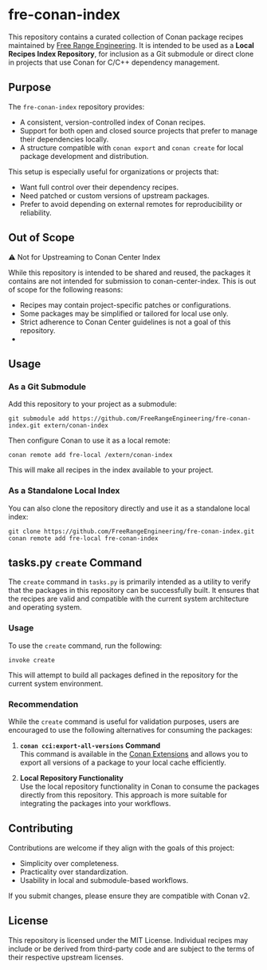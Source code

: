 # fre-conan-index

This repository contains a curated collection of Conan package recipes maintained by [Free Range Engineering](https://freerangeengineering.se/). It is intended to be used as a **Local Recipes Index Repository**, for inclusion as a Git submodule or direct clone in projects that use Conan for C/C++ dependency management.

## Purpose

The `fre-conan-index` repository provides:

- A consistent, version-controlled index of Conan recipes.
- Support for both open and closed source projects that prefer to manage their dependencies locally.
- A structure compatible with `conan export` and `conan create` for local package development and distribution.

This setup is especially useful for organizations or projects that:

- Want full control over their dependency recipes.
- Need patched or custom versions of upstream packages.
- Prefer to avoid depending on external remotes for reproducibility or reliability.

## Out of Scope

⚠️ Not for Upstreaming to Conan Center Index

While this repository is intended to be shared and reused, the packages it contains are not intended for submission to conan-center-index. This is out of scope for the following reasons:

- Recipes may contain project-specific patches or configurations.
- Some packages may be simplified or tailored for local use only.
- Strict adherence to Conan Center guidelines is not a goal of this repository.
- 
## Usage

### As a Git Submodule

Add this repository to your project as a submodule:

```
git submodule add https://github.com/FreeRangeEngineering/fre-conan-index.git extern/conan-index
```

Then configure Conan to use it as a local remote:

```
conan remote add fre-local /extern/conan-index 
```

This will make all recipes in the index available to your project.

### As a Standalone Local Index

You can also clone the repository directly and use it as a standalone local index:

```
git clone https://github.com/FreeRangeEngineering/fre-conan-index.git
conan remote add fre-local fre-conan-index 
```

## tasks.py `create` Command

The `create` command in `tasks.py` is primarily intended as a utility to verify that the packages in this repository can be successfully built. It ensures that the recipes are valid and compatible with the current system architecture and operating system.

### Usage

To use the `create` command, run the following:

```
invoke create
```

This will attempt to build all packages defined in the repository for the current system environment.

### Recommendation

While the `create` command is useful for validation purposes, users are encouraged to use the following alternatives for consuming the packages:

1. **`conan cci:export-all-versions` Command**  
   This command is available in the [Conan Extensions](https://github.com/conan-io/conan-extensions) and allows you to export all versions of a package to your local cache efficiently.

2. **Local Repository Functionality**  
   Use the local repository functionality in Conan to consume the packages directly from this repository. This approach is more suitable for integrating the packages into your workflows.

## Contributing

Contributions are welcome if they align with the goals of this project:

- Simplicity over completeness.
- Practicality over standardization.
- Usability in local and submodule-based workflows.

If you submit changes, please ensure they are compatible with Conan v2.

## License

This repository is licensed under the MIT License. Individual recipes may include or be derived from third-party code and are subject to the terms of their respective upstream licenses.